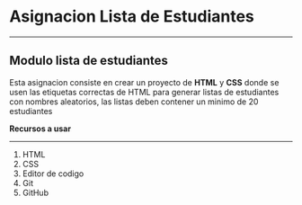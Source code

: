 # **Asignacion Lista de Estudiantes**
-------
## Modulo lista de estudiantes

Esta asignacion consiste en crear un proyecto de **HTML** y **CSS** donde se usen las etiquetas correctas de HTML para generar listas de estudiantes con nombres aleatorios, las listas deben contener un minimo de 20 estudiantes

**Recursos a usar**

------

1. HTML
2. CSS
3. Editor de codigo
4. Git
5. GitHub